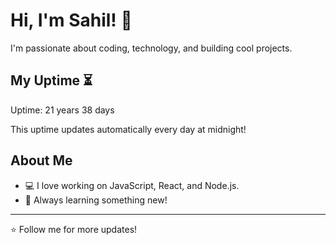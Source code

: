 # Hi, I'm Sahil! 👋

I'm passionate about coding, technology, and building cool projects.

## My Uptime ⏳
Uptime: 21 years 38 days

This uptime updates automatically every day at midnight!

## About Me
- 💻 I love working on JavaScript, React, and Node.js.
- 🎯 Always learning something new!

---

⭐️ Follow me for more updates!
